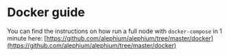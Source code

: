 # Docker guide

You can find the instructions on how run a full node with `docker-compose` in 1 minute here: [https://github.com/alephium/alephium/tree/master/docker](https://github.com/alephium/alephium/tree/master/docker)
